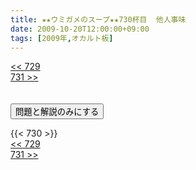 ```yaml
---
title: ★★ウミガメのスープ★★730杯目  他人事味
date: 2009-10-20T12:00:00+09:00
tags: [2009年,オカルト板]
---
```

<div class="th_left"><a href="../729"><< 729</a></div>
<div class="th_right"><a href="../731">731 >></a></div>
<br><br>
<script src="../../js/cupsoup.js"></script>
<form>
<input type="button" value="問題と解説のみにする" onClick="toggleCupsoup()">
</form>
{{< 730 >}}
<div class="th_left"><a href="../729"><< 729</a></div>
<div class="th_right"><a href="../731">731 >></a></div>